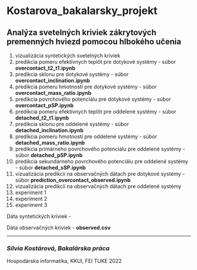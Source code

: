 # Kostarova_bakalarsky_projekt

## Analýza svetelných kriviek zákrytových premenných hviezd pomocou hlbokého učenia



1. vizualizácia syntetických svetelných kriviek
2. predikcia pomeru efektívnych teplôt pre dotykové systémy - súbor **overcontact_t2_t1.ipynb** 
3. predikcia sklonu pre dotykové systémy - súbor **overcontact_inclination.ipynb**
4. predikcia pomeru hmotností pre dotykové systémy - súbor **overcontact_mass_ratio.ipynb**
5. predikcia povrchového potenciálu pre dotykové systémy - súbor **overcontact_pSP.ipynb**
6. predikcia pomeru efektívnych teplôt pre oddelené systémy - súbor **detached_t2_t1.ipynb**
7. predikcia sklonu pre oddelené systémy - súbor **detached_inclination.ipynb**
8. predikcia pomeru hmotností pre oddelené systémy - súbor **detached_mass_ratio.ipynb**
9. predikcia primárneho povrchového potenciálu pre oddelené systémy - súbor **detached_pSP.ipynb**
10. predikcia sekundárneho povrchového potenciálu pre oddelené systémy - súbor **detached_sSP.ipynb**
11. vizualizácia predikcií na observačných dátach pre dotykové systémy - súbor **prediction_overcontact_observed.ipynb**
12. vizualizácia predikcií na observačných dátach pre oddelené systémy
13. experiment 1
14. experiment 2
15. experiment 3

Dáta syntetických kriviek - 

Dáta observačných kriviek - **observed.csv**

---
### *Silvia Kostárová, Bakalárska práca* 

Hospodárska informatika, KKUI, FEI TUKE 2022
